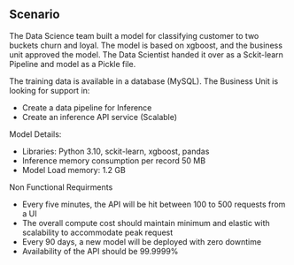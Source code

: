 ## Scenario 
The Data Science team built a model for classifying customer to two buckets churn and loyal.
The model is based on xgboost, and the business unit approved the model.
The Data Scientist handed it over as a Sckit-learn Pipeline and model as a Pickle file.

The training data is available in a database (MySQL).
The Business Unit is looking for support in:

- Create a data pipeline for Inference
- Create an inference API service (Scalable) 

Model Details:
- Libraries: Python 3.10, sckit-learn, xgboost, pandas
- Inference memory consumption per record 50 MB
- Model Load memory: 1.2 GB


Non Functional Requirments
- Every five minutes, the API will be hit between 100 to 500 requests from a UI
- The overall compute cost should maintain minimum and elastic with scalability to accommodate peak request 
- Every 90 days, a new model will be deployed with zero downtime
- Availability of the API should be 99.9999%
